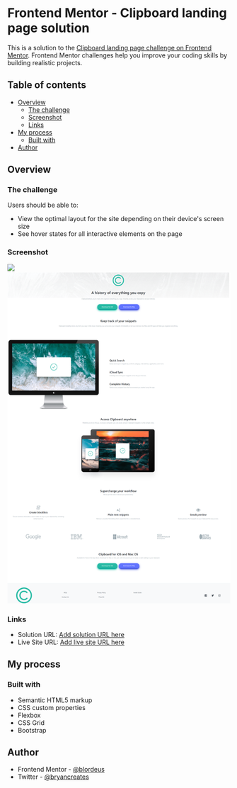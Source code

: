 # Frontend Mentor - Clipboard landing page solution

This is a solution to the [Clipboard landing page challenge on Frontend Mentor](https://www.frontendmentor.io/challenges/clipboard-landing-page-5cc9bccd6c4c91111378ecb9). Frontend Mentor challenges help you improve your coding skills by building realistic projects.

## Table of contents

* [Overview](#overview)
    * [The challenge](#the-challenge)
    * [Screenshot](#screenshot)
    * [Links](#links)
* [My process](#my-process)
    * [Built with](#built-with)
* [Author](#author)

## Overview

### The challenge

Users should be able to:

* View the optimal layout for the site depending on their device's screen size
* See hover states for all interactive elements on the page

### Screenshot

![](./screenshot.jpg)![FireShot Capture 056 - Frontend Mentor - Clipboard landing page - 127.0.0.1.png](.media/img_0.png)

### Links

* Solution URL: [Add solution URL here](https://github.com/blordeus/clipboard-landing-page-master)
* Live Site URL: [Add live site URL here](https://blordeus.github.io/clipboard-landing-page-master/)

## My process

### Built with

* Semantic HTML5 markup
* CSS custom properties
* Flexbox
* CSS Grid
* Bootstrap

## Author

* Frontend Mentor - [@blordeus](https://www.frontendmentor.io/profile/blordeus)
* Twitter - [@bryancreates](https://www.twitter.com/bryancreates)